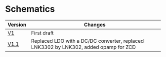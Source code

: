 # Schematics 

| Version | Changes | 
|---|---|
| [V1](https://github.com/doodeca/crownstone-2wire-dimmerswitch/raw/main/hardware/schematics/Schematic_V1.pdf) | First draft |
| [V1.1](https://github.com/doodeca/crownstone-2wire-dimmerswitch/raw/main/hardware/schematics/Schematic_V1.1.pdf) | Replaced LDO with a DC/DC converter, replaced LNK3302 by LNK302, added opamp for ZCD |
